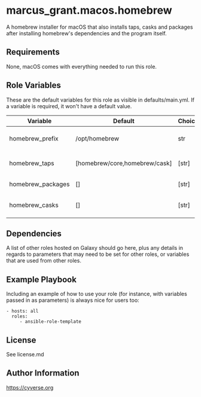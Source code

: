 # marcus_grant.macos.homebrew

A homebrew installer for macOS that also installs taps, casks and packages after
installing homebrew's dependencies and the program itself.

## Requirements

None, macOS comes with everything needed to run this role.

## Role Variables

These are the default variables for this role as visible in defaults/main.yml.
If a variable is required, it won't have a default value.

| Variable          | Default                       | Choices | Comments                    |
| ----------------- | ----------------------------- | ------- | --------------------------- |
| homebrew_prefix   | /opt/homebrew                 | str     | Path pointing to homebrew   |
| homebrew_taps     | [homebrew/core,homebrew/cask] | [str]   | Enabled repositories (taps) |
| homebrew_packages | []                            | [str]   | Packages to install         |
| homebrew_casks    | []                            | [str]   | Casks (GUI apps) to install |

Dependencies
------------

A list of other roles hosted on Galaxy should go here, plus any details in regards to parameters that may need to be set for other roles, or variables that are used from other roles.

Example Playbook
----------------

Including an example of how to use your role (for instance, with variables passed in as parameters) is always nice for users too:

    - hosts: all
      roles:
         - ansible-role-template

License
-------

See license.md

Author Information
------------------

https://cyverse.org